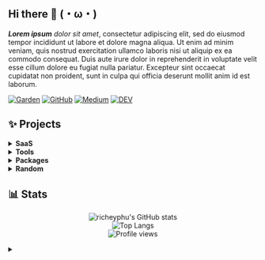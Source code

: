 ## Hi there 👋 (・ω・)

**_Lorem ipsum_** _dolor sit amet_, consectetur adipiscing elit, sed do eiusmod tempor incididunt ut labore et dolore magna aliqua. Ut enim ad minim veniam, quis nostrud exercitation ullamco laboris nisi ut aliquip ex ea commodo consequat. Duis aute irure dolor in reprehenderit in voluptate velit esse cillum dolore eu fugiat nulla pariatur. Excepteur sint occaecat cupidatat non proident, sunt in culpa qui officia deserunt mollit anim id est laborum.

[![Garden](https://img.shields.io/badge/🌱_Garden-2D3748?style=for-the-badge)](https://story.phurit.de)
[![GitHub](https://img.shields.io/badge/github-%23121011.svg?style=for-the-badge&logo=github&logoColor=white)](https://richeyphu.github.io/)
[![Medium](https://img.shields.io/badge/Medium-12100E?style=for-the-badge&logo=medium&logoColor=white)](https://medium.com/@akaraX)
[![DEV](https://img.shields.io/badge/dev.to-0A0A0A?style=for-the-badge&logo=devdotto&logoColor=white)](https://dev.to/akarax)

## ✨ Projects

<details>
<summary><b>SaaS</b></summary>

- [Thai Regex Dict 🇹🇭](https://thai-regex-dict.vercel.app/)
- [Loremity ♾️](https://loremity.vercel.app/)
- [πery 🥧](https://piery.vercel.app/)
- [wallpaper a day 🖼️](https://wallpaper-a-day.vercel.app/)

</details>

<details>
<summary><b>Tools</b></summary>

- [pyurlfuzzer 👾](https://github.com/richeyphu/pyurlfuzzer)
- [noicesoup 🍲](https://github.com/richeyphu/noicesoup)
- [Certgen 🎖️](https://github.com/TNI-Cybersec/Certgen)
- [PakFlag 🚩](https://github.com/TNI-Cybersec/PakFlag)  

</details>

<details>
<summary><b>Packages</b></summary>

- [dechroma.js 🎥](https://www.npmjs.com/package/dechroma)
- [express-now 📊](https://www.npmjs.com/package/express-now)
- [PowBigInt.js 🧮](https://www.npmjs.com/package/powbigint)
  
</details>

<details>
<summary><b>Random</b></summary>

- [KV Counter 🔢](https://github.com/richeyphu/kv-counter)
- [GetMotivated ⚔️](https://github.com/richeyphu/GetMotivated)
- [WatchDoge 🐶](https://github.com/richeyphu/WatchDoge)
- [Comcraft API 🖥️](https://github.com/richeyphu/express-comcraft)
- [Slaviii 😺](https://github.com/richeyphu/Slaviii)
- [RRRaaSSs 🕺](https://rrraass.vercel.app/)
- [Translation Archive 📚](https://richeyphu.github.io/translation-archive/)

</details>

## 📊 Stats

<p align="center">
  <picture>
    <source media="(prefers-color-scheme: dark)" srcset="https://github-readme-stats.vercel.app/api?username=richeyphu&show_icons=true&count_private=true&include_all_commits=true&theme=radical">
    <img alt="richeyphu's GitHub stats" src="https://github-readme-stats.vercel.app/api?username=richeyphu&show_icons=true&count_private=true&include_all_commits=true">
  </picture>
  <br/>
  <picture>
    <source media="(prefers-color-scheme: dark)" srcset="https://github-readme-stats.vercel.app/api/top-langs/?username=richeyphu&layout=compact&langs_count=6&hide=jupyter%20notebook&theme=radical">
    <img alt="Top Langs" src="https://github-readme-stats.vercel.app/api/top-langs/?username=richeyphu&layout=compact&langs_count=6&hide=jupyter%20notebook">
  </picture>
  <br/>  
  <img src="https://komarev.com/ghpvc/?username=richeyphu&color=ff69b4&label=+++++🐈+no.+→" alt="Profile views">
</p>

<details>
<summary></summary>
<p align="center">

[![@phuritd's Holopin board](https://holopin.io/api/user/board?user=phuritd)](https://holopin.io/@phuritd)

</p>
</details>

<!-- ![Profile views](https://komarev.com/ghpvc/?username=richeyphu&color=ff69b4&label=stray🐈+→+no.) <!-- Start counting on 19/7/2564 -->
<!-- [![richeyphu's wakatime stats](https://github-readme-stats.vercel.app/api/wakatime?username=richeyphu)](https://github.com/anuraghazra/github-readme-stats) -->

<!--
**richeyphu/richeyphu** is a ✨ _special_ ✨ repository because its `README.md` (this file) appears on your GitHub profile.

Here are some ideas to get you started:

- 🔭 I’m currently working on ...
- 🌱 I’m currently learning ...
- 👯 I’m looking to collaborate on ...
- 🤔 I’m looking for help with ...
- 💬 Ask me about ...
- 📫 How to reach me: ...
- 😄 Pronouns: ...
- ⚡ Fun fact: ...
-->
